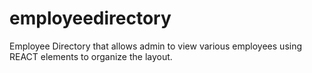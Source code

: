 # employeedirectory

Employee Directory that allows admin to view various employees using REACT elements to organize the layout.
